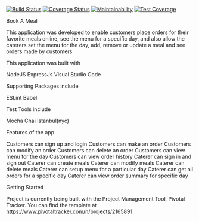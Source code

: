 [![Build Status](https://travis-ci.org/EphraimDev/Book-A-Meal.svg?branch=157277758-ft-server-GET-meals)](https://travis-ci.org/EphraimDev/Book-A-Meal) [![Coverage Status](https://coveralls.io/repos/github/EphraimDev/Book-A-Meal/badge.svg?branch=157277758-ft-server-GET-meals)](https://coveralls.io/github/EphraimDev/Book-A-Meal?branch=157277758-ft-server-GET-meals) [![Maintainability](https://api.codeclimate.com/v1/badges/a99a88d28ad37a79dbf6/maintainability)](https://codeclimate.com/github/codeclimate/codeclimate/maintainability) [![Test Coverage](https://api.codeclimate.com/v1/badges/a99a88d28ad37a79dbf6/test_coverage)](https://codeclimate.com/github/codeclimate/codeclimate/test_coverage)

Book A Meal

This application was developed to enable customers place orders for their favorite meals online, see the menu for a specific day, and also allow the caterers set the menu for the day, add, remove or update a meal and see orders made by customers.

This application was built with

NodeJS 
ExpressJs 
Visual Studio Code

Supporting Packages include

ESLint 
Babel 

Test Tools include

Mocha
Chai 
Istanbul(nyc) 

Features of the app

Customers can sign up and login
Customers can make an order
Customers can modify an order
Customers can delete an order
Customers can view menu for the day
Customers can view order history
Caterer can sign in and sign out
Caterer can create meals
Caterer can modify meals
Caterer can delete meals
Caterer can setup menu for a particular day
Caterer can get all orders for a specific day
Caterer can view order summary for specific day

Getting Started

Project is currently being built with the Project Management Tool, Pivotal Tracker. You can find the template at https://www.pivotaltracker.com/n/projects/2165891
